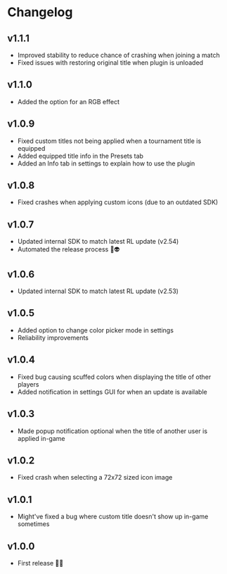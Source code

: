 # Changelog

## v1.1.1
- Improved stability to reduce chance of crashing when joining a match
- Fixed issues with restoring original title when plugin is unloaded

## v1.1.0
- Added the option for an RGB effect

## v1.0.9
- Fixed custom titles not being applied when a tournament title is equipped
- Added equipped title info in the Presets tab
- Added an Info tab in settings to explain how to use the plugin

## v1.0.8
- Fixed crashes when applying custom icons (due to an outdated SDK)

## v1.0.7
- Updated internal SDK to match latest RL update (v2.54)
- Automated the release process 💨👽

## v1.0.6
- Updated internal SDK to match latest RL update (v2.53)

## v1.0.5
- Added option to change color picker mode in settings
- Reliability improvements

## v1.0.4
- Fixed bug causing scuffed colors when displaying the title of other players
- Added notification in settings GUI for when an update is available

## v1.0.3
- Made popup notification optional when the title of another user is applied in-game

## v1.0.2
- Fixed crash when selecting a 72x72 sized icon image

## v1.0.1
- Might've fixed a bug where custom title doesn't show up in-game sometimes

## v1.0.0
- First release 🥳🔥